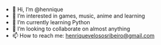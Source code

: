 - 👋 Hi, I’m @hennique
- 👀 I’m interested in games, music, anime and learning
- 🌱 I’m currently learning Python
- 💞️ I’m looking to collaborate on almost anything
- 📫 How to reach me: henriquevelososribeiro@gmail.com

<!---
hennique/hennique is a ✨ special ✨ repository because its `README.md` (this file) appears on your GitHub profile.
You can click the Preview link to take a look at your changes.
--->
